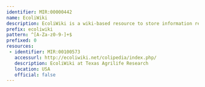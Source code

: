 ```yaml
---
identifier: MIR:00000442
name: EcoliWiki
description: EcoliWiki is a wiki-based resource to store information related to non-pathogenic E. coli, its phages, plasmids, and mobile genetic elements. This collection references genes.
prefix: ecoliwiki
pattern: ^[A-Za-z0-9-]+$
prefixed: 0
resources:
 - identifier: MIR:00100573
   accessurl: http://ecoliwiki.net/colipedia/index.php/
   description: EcoliWiki at Texas Agrilife Research
   location: USA
   official: false
---
```

